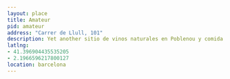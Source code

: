 ```yaml
---
layout: place
title: Amateur
pid: amateur
address: "Carrer de Llull, 101"
description: Yet another sitio de vinos naturales en Poblenou y comida rica para picar.
latlng: 
- 41.396904435535205
- 2.1966596217800127
location: barcelona
---
```

